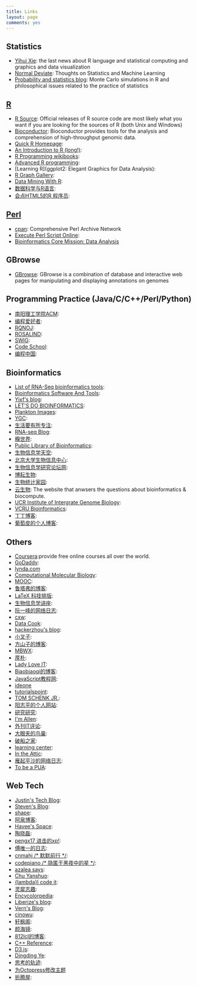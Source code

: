 ```yaml
---
title: Links
layout: page
comments: yes
---
```


## Statistics

- [Yihui Xie](http://yihui.name/): the last news about R language and statistical computing and graphics and data visualization  
- [Normal Deviate](http://normaldeviate.wordpress.com/): Thoughts on Statistics and Machine Learning
- [Probability and statistics blog](http://www.statisticsblog.com/): Monte Carlo simulations in R and philosophical issues related to the practice of statistics

## [R](http://www.r-project.org/)

- [R Source](http://cran.r-project.org/sources.html): Official releases of R source code are most likely what you want if you are looking for the sources of R (both Unix and Windows)
- [Bioconductor](http://www.bioconductor.org/): Bioconductor provides tools for the analysis and comprehension of high-throughput genomic data. 
- [Quick R Homepage](http://www.statmethods.net):
- [An Introduction to R (long!)](http://cran.r-project.org/doc/manuals/R-intro.html):
- [R Programming wikibooks](http://en.wikibooks.org/wiki/R_Programming):
- [Advanced R programming](http://adv-r.had.co.nz/):
- [Learning R](ggplot2: Elegant Graphics for Data Analysis):
- [R Graph Gallery](http://rgm3.lab.nig.ac.jp/RGM/):
- [Data Mining With R](http://www.dcc.fc.up.pt/~ltorgo/DataMiningWithR/):
- [数据科学与R语言](http://xccds1977.blogspot.com/):
- [会点HTML5的R 程序员](http://r-ke.info/2012/12/04/r-html5-interactive-graphs.html):
## [Perl](http://www.perl.org/)

- [cpan](http://www.cpan.org/modules/INSTALL.html): Comprehensive Perl Archive Network
- [Execute Perl Script Online](http://www.compileonline.com/execute_perl_online.php):
- [Bioinformatics Core Mission: Data Analysis](http://wiki.bioinformatics.ucdavis.edu/index.php/Data_Analysis)

## GBrowse
- [GBrowse](http://gmod.org/wiki/GBrowse): GBrowse is a combination of database and interactive web pages for manipulating and displaying annotations on genomes

## Programming Practice (Java/C/C++/Perl/Python)
- [南阳理工学院ACM](http://acm.nyist.net/JudgeOnline/problemset.php):
- [编程爱好者](http://www.pfan.cn/acm/):
- [RQNOJ](http://www.rqnoj.cn/problem):
- [ROSALIND](http://rosalind.info/problems/locations/):
- [SWIG](http://www.swig.org/):
- [Code School](https://www.codeschool.com/):
- [编程中国](http://www.bccn.net/Article/kfyy/cyy/jc/):

## Bioinformatics
- [List of RNA-Seq bioinformatics tools](http://en.wikipedia.org/wiki/List_of_RNA-Seq_bioinformatics_tools):
- [Bioinformatics Software And Tools](http://bioinformaticssoftwareandtools.co.in/):
- [Yixf's blog](http://yixf.name/):
- [LET'S DO BIOINFORMATICS](http://bioinformatics.risha.me/):
- [Plankton Images](http://planktonimages.wordpress.com/contact/):
- [YGC](http://ygc.name/):
- [生活要有所专注](http://frewise.blogbus.com/):
- [RNA-seq Blog](http://www.rna-seqblog.com/analysis-of-rna-seq-data-with-rbioconductor-2/):
- [糗世界](http://pgfe.umassmed.edu/ou/):
- [Public Library of Bioinformatics](http://www.bioconductor.org/images/logo/jpg/bioconductor_logo_cmyk.jpg):
- [生物信息学天空](http://www.bioinfosky.com/):
- [北京大学生物信息中心](http://www.cbi.pku.edu.cn/chinese/documents/index.html):
- [生物信息学研究论坛网](http://www.bioxxx.cn/forum.php):
- [博耘生物](http://boyun.sh.cn/bio/index.php):
- [生物统计家园](http://www.biostatistic.net/portal.php):
- [云生物](http://yunbio.com/): The website that anwsers the questions about bioinformatics & biocompute.
- [UCR Institute of Intergrate Genome Biology](http://manuals.bioinformatics.ucr.edu/home):
- [VCRU Bioinformatics](http://www.vcru.wisc.edu/simonlab/bioinformatics/programs/):
- [丁丁博客](http://www.dingding.biz/about):
- [葡萄皮的个人博客](http://blog.sciencenet.cn/blog-565112-510336.html):

## Others
- [Coursera](https://www.coursera.org/):provide free online courses all over the world.
- [GoDaddy](http://www.godaddy.com/):
- [lynda.com](http://www.lynda.com/)
- [Computational Molecular Biology](http://biochem218.stanford.edu/):
- [MOOC](http://mooc.guokr.com/):
- [鲁塔弗的博客](http://lutaf.com/155.htm):
- [LaTeX 科技排版](http://www.math.ecnu.edu.cn/~latex/):
- [生物信息学讲座](http://www.soku.com/search_video/q_%E7%94%9F%E7%89%A9%E4%BF%A1%E6%81%AF%E5%AD%A6%E8%AE%B2%E5%BA%A7_orderby_1?sfilter=0&noqc=):
- [阮一峰的网络日志](http://www.ruanyifeng.com/blog/):
- [cxw](http://chenxingwei.diandian.com/):
- [Data Cook](http://rootofsky.diandian.com/):
- [hackerzhou's blog](http://hackerzhou.me/):
- [小叉子](http://winbule.com/):
- [方山子的博客](http://www.fangshanzi.com/):
- [MBWX](http://www.mb-wx.com/default.asp):
- [厚朴](http://ce.sysu.edu.cn/hope/index.html):
- [Lady Love IT](http://www.ladyloveit.com/about-this-site/):
- [Biaobiaoqi的博客](http://biaobiaoqi.me/):
- [JavaScript教程网](http://www.ijavascript.cn/):
- [ideone](http://ideone.com/)
- [tutorialspoint](http://www.tutorialspoint.com/python/python_database_access.htm):
- [TOM SCHENK JR.](http://tomschenkjr.net/using-sublime-text-2-for-r/):
- [阳志平的个人网站](http://www.yangzhiping.com/):
- [研究研究](http://www.yanjiuyanjiu.com/):
- [I'm Allen](http://www.imallen.com/blog/2013/10/16/deploying-octopress-to-qiniu.html):
- [外刊IT评论](http://www.aqee.net/why-every-programmer-should-learn-python-or-ruby/):
- [大眼夹的鸟巢](http://blog.dayanjia.com/):
- [破船之家](http://beyondvincent.com/blog/2013/08/03/108-creating-a-github-blog-using-octopress/):
- [learning center](https://learn.andrewmunsell.com/):
- [In the Attic](http://in-the-attic.com/):
- [雁起平沙的网络日志](http://yanping.me/cn/):
- [To be a PUA](http://impua.info/):   
## Web Tech
- [Justin's Tech Blog](http://www.cnblogs.com/justinw/archive/2012/03/16/doubanapi.html):
- [Steven's Blog](http://www.stevenlordiam.com/blog/archives/):
- [shape](http://unitedshapes.com/):
- [阿泉博客](http://aquan.me/):
- [Havee's Space](http://havee.me/):
- [陶晓磊](http://taoxiaolei.cn/):
- [pengx17 进击的xp!](http://pengx17.me/):
- [傅唯一的日志](http://www.fuweiyi.com/):
- [cnmahj /* 默默前行 */](http://cnmahj.toolib.net/):
- [codepiano /* 隐匿于黑夜中的星 */](http://blog.codepiano.com/posts.html):
- [azalea says](http://azaleasays.com/tag/#programming):
- [Chu Yanshuo](http://yanshuo.name/):
- [{lambda}I code it](http://icodeit.org/):
- [灵犀志趣](http://www.lingcc.com/):
- [Encycolorpedia](http://encycolorpedia.com/):
- [Liberize's blog](http://liberize.me/):
- [Vern's Blog](http://du1abadd.org/):
- [cinowu](https://github.com/cinowu/gitskills/blob/master/jekyll-use.md):
- [轩枫阁](http://www.xuanfengge.com/recently-one-of-the-most-popular-open-source-projects-on-github-programming-languages-and-the-fork-up.html):
- [颜海镜](http://yanhaijing.com/javascript/2013/12/11/%E7%BB%99JavaScript%E5%88%9D%E5%AD%A6%E8%80%85%E7%9A%8424%E6%9D%A1%E6%9C%80%E4%BD%B3%E5%AE%9E%E8%B7%B5/):
- [812lcl的博客](http://812lcl.com/blog/2013/10/25/octopressbo-ke-da-jian-ji-mu-lu-jie-gou/):
- [C++ Reference](http://www.cplusplus.com/):
- [D3.js](http://d3js.org/):
- [Dingding Ye](http://yedingding.com/2013/04/22/rails-for-beginners.html):
- [思考的轨迹](http://shanewfx.github.io/blog/2012/08/13/improve-blog-theme/):
- [为Octopress修改主题](http://shanewfx.github.io/blog/2012/08/13/improve-blog-theme/)
- [折腾屋](http://os.yefengs.com/javascript-dynamic-background.html):
